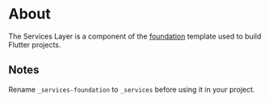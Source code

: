 # About

The Services Layer is a component of the [foundation](https://github.com/robmllze/foundation) template used to build Flutter projects.

## Notes

Rename `_services-foundation` to `_services` before using it in your project.
